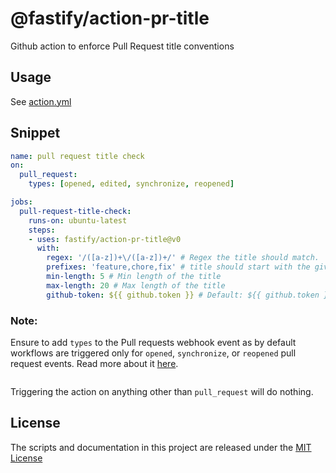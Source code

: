 # @fastify/action-pr-title

Github action to enforce Pull Request title conventions

## Usage

See [action.yml](./action.yml)

## Snippet

```yaml
name: pull request title check
on:
  pull_request:
    types: [opened, edited, synchronize, reopened]

jobs:
  pull-request-title-check:
    runs-on: ubuntu-latest
    steps:
    - uses: fastify/action-pr-title@v0
      with:
        regex: '/([a-z])+\/([a-z])+/' # Regex the title should match.
        prefixes: 'feature,chore,fix' # title should start with the given prefix
        min-length: 5 # Min length of the title
        max-length: 20 # Max length of the title
        github-token: ${{ github.token }} # Default: ${{ github.token }}
```

### Note:
Ensure to add `types` to the Pull requests webhook event as by default workflows are triggered only 
for `opened`, `synchronize`, or `reopened` pull request events. Read more about 
it [here](https://docs.github.com/en/actions/using-workflows/events-that-trigger-workflows#pull_request). 

```yaml
```

Triggering the action on anything other than `pull_request` will do nothing.



## License
The scripts and documentation in this project are released under the [MIT License](./LICENSE)
